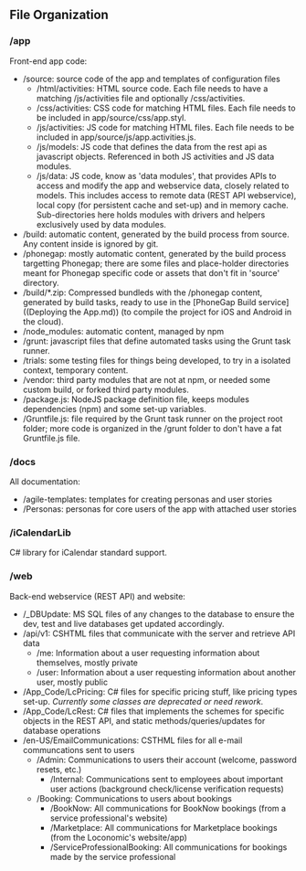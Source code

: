 ## File Organization
### /app
Front-end app code:
  - /source: source code of the app and templates of configuration files
    - /html/activities: HTML source code. Each file needs to have a matching /js/activities file and optionally /css/activities.
    - /css/activities: CSS code for matching HTML files. Each file needs to be included in app/source/css/app.styl.
    - /js/activities: JS code for matching HTML files. Each file needs to be included in app/source/js/app.activities.js.
    - /js/models: JS code that defines the data from the rest api as javascript objects. Referenced in both JS activities and JS data modules.
    - /js/data: JS code, know as 'data modules', that provides APIs to access and modify the app and webservice data, closely related to models. This includes access to remote data (REST API webservice), local copy (for persistent cache and set-up) and in memory cache. Sub-directories here holds modules with drivers and helpers exclusively used by data modules.
  - /build: automatic content, generated by the build process from source. Any content inside is ignored by git.
  - /phonegap: mostly automatic content, generated by the build process targetting Phonegap; there are some files and place-holder directories meant for Phonegap specific code or assets that don't fit in 'source' directory.
  - /build/*.zip: Compressed bundleds with the /phonegap content, generated by build tasks, ready to use in the [PhoneGap Build service]((Deploying the App.md)) (to compile the project for iOS and Android in the cloud).
  - /node_modules: automatic content, managed by npm
  - /grunt: javascript files that define automated tasks using the Grunt task runner.
  - /trials: some testing files for things being developed, to try in a isolated context, temporary content.
  - /vendor: third party modules that are not at npm, or needed some custom build, or forked third party modules.
  - /package.js: NodeJS package definition file, keeps modules dependencies (npm) and some set-up variables.
  - /Gruntfile.js: file required by the Grunt task runner on the project root folder; more code is organized in the /grunt folder to don't have a fat Gruntfile.js file.

### /docs
All documentation:
- /agile-templates: templates for creating personas and user stories
- /Personas: personas for core users of the app with attached user stories

### /iCalendarLib
C# library for iCalendar standard support.

### /web
Back-end webservice (REST API) and website:
- /_DBUpdate: MS SQL files of any changes to the database to ensure the dev, test and live databases get updated accordingly.
- /api/v1: CSHTML files that communicate with the server and retrieve API data
  - /me: Information about a user requesting information about themselves, mostly private
  - /user: Information about a user requesting information about another user, mostly public
- /App_Code/LcPricing: C# files for specific pricing stuff, like pricing types set-up. *Currently some classes are deprecated or need rework*.
- /App_Code/LcRest: C# files that implements the schemes for specific objects in the REST API, and static methods/queries/updates for database operations
- /en-US/EmailCommunications: CSTHML files for all e-mail communcations sent to users
  - /Admin: Communications to users their account (welcome, password resets, etc.)
    - /Internal: Communications sent to employees about important user actions (background check/license verification requests)
  - /Booking: Communications to users about bookings
    - /BookNow: All communications for BookNow bookings (from a service professional's website)
    - /Marketplace: All communications for Marketplace bookings (from the Loconomic's website/app)
    - /ServiceProfessionalBooking: All communications for bookings made by the service professional
